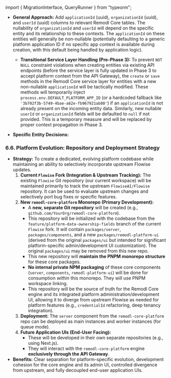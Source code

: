 import { MigrationInterface, QueryRunner } from "typeorm";

-   **General Approach:** Add `applicationId` (uuid), `organizationId` (uuid), and `userId` (uuid) columns to relevant Remodl Core tables. The nullability of `organizationId` and `userId` will depend on the specific entity and its relationship to these contexts. The `applicationId` on these entities will generally be non-nullable (potentially defaulting to a generic platform application ID if no specific app context is available during creation, with this default being handled by application logic).

    -   **Transitional Service Layer Handling (Pre-Phase 3):** To prevent `NOT NULL` constraint violations when creating entities via existing API endpoints (before the service layer is fully updated in Phase 3 to accept platform context from the API Gateway), the `create` or `save` methods in the Remodl Core service layer for entities with a new non-nullable `applicationId` will be tactically modified. These methods will temporarily inject `process.env.DEFAULT_PLATFORM_APP_ID` (or a hardcoded fallback like `'3b702f3b-5749-4bae-a62e-fb967921ab80'`) if an `applicationId` is not already present on the incoming entity data. Similarly, new nullable `userId` or `organizationId` fields will be defaulted to `null` if not provided. This is a temporary measure and will be replaced by proper context propagation in Phase 3.

-   **Specific Entity Decisions:** 

### 6.6. Platform Evolution: Repository and Deployment Strategy

-   **Strategy:** To create a dedicated, evolving platform codebase while maintaining an ability to selectively incorporate upstream Flowise updates.
    1.  **Current `Flowise` Fork (Integration & Upstream Tracking):** The existing `Flowise` Git repository (our current workspace) will be maintained primarily to track the upstream `FlowiseAI/Flowise` repository. It can be used to evaluate upstream changes and selectively port bug fixes or specific features.
    2.  **New `remodl-core-platform` Monorepo (Primary Development):**
        *   A **new, separate Git repository** will be created (e.g., `github.com/YourOrg/remodl-core-platform`).
        *   This repository will be initialized with the codebase from the `feature/platform-data-ownership-fields` branch of the current `Flowise` fork. It will contain `packages/server`, `packages/components`, and a new `packages/remodl-platform-ui` (derived from the original `packages/ui` but intended for significant platform-specific admin/development UI customization). The original `packages/ui` may be removed from this new repo.
        *   This new repository will **maintain the PNPM monorepo structure** for these core packages.
        *   **No internal private NPM packaging** of these core components (`server`, `components`, `remodl-platform-ui`) will be done for consumption *within* this monorepo. They will use PNPM workspace linking.
        *   This repository will be the source of truth for the Remodl Core engine and its integrated platform administration/development UI, allowing it to diverge from upstream Flowise as needed for platform features (e.g., `credentialId` refactoring, deep tenancy integration).
    3.  **Deployment:** The `server` component from the `remodl-core-platform` repo can be deployed as main instances and worker instances (for queue mode).
    4.  **Future Application UIs (End-User Facing):**
        *   These will be developed in their own separate repositories (e.g., using Next.js).
        *   They will interact with the `remodl-core-platform` engine **exclusively through the API Gateway**.
-   **Benefits:** Clear separation for platform-specific evolution, development cohesion for the core engine and its admin UI, controlled divergence from upstream, and fully decoupled end-user application UIs. 